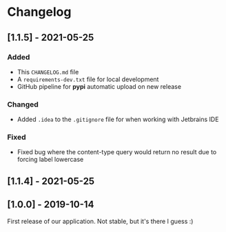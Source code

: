 # Changelog


## [1.1.5] - 2021-05-25
### Added
- This `CHANGELOG.md` file
- A `requirements-dev.txt` file for local development
- GitHub pipeline for **pypi** automatic upload on new release
### Changed
- Added `.idea` to the `.gitignore` file for when working with Jetbrains IDE
### Fixed
- Fixed bug where the content-type query would return no result due to forcing label lowercase

## [1.1.4] - 2021-05-25



## [1.0.0] - 2019-10-14
First release of our application. Not stable, but it's there I guess :)
